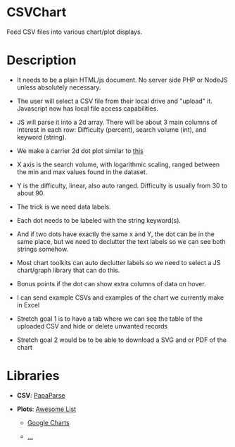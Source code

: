 # CSVChart

Feed CSV files into various chart/plot displays.

# Description

- It needs to be a plain HTML/js document. No server side PHP or NodeJS unless
  absolutely necessary.

- The user will select a CSV file from their local drive and "upload" it.
  Javascript now has local file access capabilities.

- JS will parse it into a 2d array. There will be about 3 main columns of
  interest in each row: Difficulty (percent), search volume (int), and
  keyword (string).

- We make a carrier 2d dot plot similar to [this](https://images.app.goo.gl/bVYjQdWPGGGPPwZi8)

- X axis is the search volume, with logarithmic scaling, ranged between the min
  and max values found in the dataset.

- Y is the difficulty, linear, also auto ranged. Difficulty is usually from 30
  to about 90.

- The trick is we need data labels.

- Each dot needs to be labeled with the string keyword(s).

- And if two dots have exactly the same x and Y, the dot can be in the same
  place, but we need to declutter the text labels so we can see both strings
  somehow.

- Most chart toolkits can auto declutter labels so we need to select a JS
  chart/graph library that can do this.

- Bonus points if the dot can show extra columns of data on hover.

- I can send example CSVs and examples of the chart we currently make in Excel

- Stretch goal 1 is to have a tab where we can see the table of the uploaded CSV
  and hide or delete unwanted records

- Stretch goal 2 would be to be able to download a SVG and or PDF of the chart

# Libraries

- **CSV**: [PapaParse](https://papaparse.com)

- **Plots**: [Awesome List](https://github.com/zingchart/awesome-charting)

  - [Google Charts](https://developers.google.com/chart)

  - [...](#)

